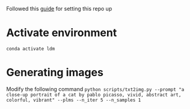 Followed this [guide](https://www.howtogeek.com/830179/how-to-run-stable-diffusion-on-your-pc-to-generate-ai-images/) for setting this repo up

# Activate environment
`conda activate ldm`

# Generating images
Modify the following command
`python scripts/txt2img.py --prompt "a close-up portrait of a cat by pablo picasso, vivid, abstract art, colorful, vibrant" --plms --n_iter 5 --n_samples 1`